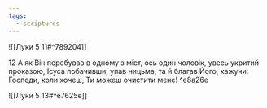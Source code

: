 ```yaml
---
tags:
  - scriptures
---
```


![[Луки 5 11#^789204]]

12 А як Він перебував в одному з міст, ось один чоловік, увесь укритий проказою, Ісуса побачивши, упав ницьма, та й благав Його, кажучи: Господи, коли хочеш, Ти можеш очистити мене! ^e8a26e

![[Луки 5 13#^e7625e]]
